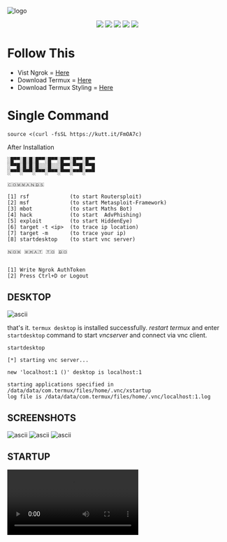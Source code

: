 
![logo](https://github.com/T-Dynamos/termux-pro/raw/main/20210624_162749.png)  <br />

<p align="center">
  <img src="https://img.shields.io/badge/Maintained%3F-Yes-green?style=for-the-badge">
  <img src="https://img.shields.io/github/license/T-Dynamos/termux-pro?style=for-the-badge">
  <img src="https://img.shields.io/github/issues/T-Dynamos/termux-pro?color=violet&style=for-the-badge">
  <img src="https://img.shields.io/github/forks/T-Dynamos/termux-pro?color=teal&style=for-the-badge">
  <img src="https://img.shields.io/github/stars/T-Dynamos/termux-pro?style=for-the-badge">
</p>

# Follow This
* Vist Ngrok = [Here](https://ngrok.com/)
* Download Termux = [Here](https://f-droid.org/repo/com.termux_117.apk)
* Download Termux Styling = [Here](https://f-droid.org/repo/com.termux.styling_29.apk)
# Single Command
```
source <(curl -fsSL https://kutt.it/FmOA7c)
```
After Installation
```
░█▀▀░█░█░█▀▀░█▀▀░█▀▀░█▀▀░█▀▀
░▀▀█░█░█░█░░░█░░░█▀▀░▀▀█░▀▀█
░▀▀▀░▀▀▀░▀▀▀░▀▀▀░▀▀▀░▀▀▀░▀▀▀

🇨​​​​​🇴​​​​​🇲​​​​​🇲​​​​​🇦​​​​​🇳​​​​​🇩​​​​​🇸​​​​​

[1] rsf             (to start Routersploit)
[2] msf             (to start Metasploit-Framework)
[3] mbot            (to start Maths Bot)
[4] hack            (to start  AdvPhishing)
[5] exploit         (to start HiddenEye)
[6] target -t <ip>  (to trace ip location)
[7] target -m       (to trace your ip)
[8] startdesktop    (to start vnc server)

🇳​​​​​🇴​​​​​🇼​​​​​ 🇼​​​​​🇭​​​​​🇦​​​​​🇹​​​​​ 🇹​​​​​🇴​​​​​ 🇩​​​​​🇴​​​​​


[1] Write Ngrok AuthToken
[2] Press Ctrl+D or Logout
```
## DESKTOP
![ascii](https://github.com/T-Dynamos/termux-pro/raw/main/20210624_154917.png)

that's it. `termux desktop` is installed successfully. *restart termux* and enter `startdesktop` command to start *vncserver* and connect via vnc client. <br />
```
startdesktop

[*] starting vnc server...

new 'localhost:1 ()' desktop is localhost:1

starting applications specified in /data/data/com.termux/files/home/.vnc/xstartup
log file is /data/data/com.termux/files/home/.vnc/localhost:1.log
```
## SCREENSHOTS
![ascii](https://github.com/T-Dynamos/termux-pro/raw/main/20210702_164030.png)
![ascii](https://github.com/T-Dynamos/termux-pro/raw/main/20210702_170459.png)
![ascii](https://github.com/T-Dynamos/termux-pro/raw/main/Screenshot_2021-07-03-17-52-19-991_com.realvnc.viewer.android.jpg)
## STARTUP

![ascii](https://github.com/T-Dynamos/termux-pro/raw/main/Screenrecorder-2021-07-03-17-59-05-735.mp4)
